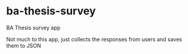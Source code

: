 # ba-thesis-survey
BA Thesis survey app

Not much to this app, just collects the responses from users and saves them to JSON
